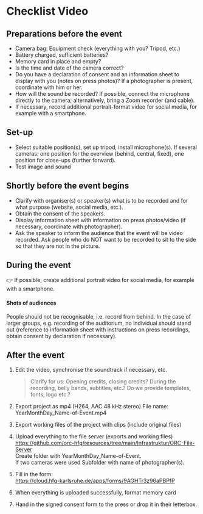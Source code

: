 # Checklist Video

## Preparations before the event

- Camera bag: Equipment check (everything with you? Tripod, etc.)  
- Battery charged, sufficient batteries?  
- Memory card in place and empty?  
- Is the time and date of the camera correct?
- Do you have a declaration of consent and an information sheet to display with you (notes on press photos)? If a photographer is present, coordinate with him or her.  
- How will the sound be recorded? If possible, connect the microphone directly to the camera; alternatively, bring a Zoom recorder (and cable).  
- If necessary, record additional portrait-format video for social media, for example with a smartphone.

## Set-up
- Select suitable position(s), set up tripod, install microphone(s). If several cameras: one position for the overview (behind, central, fixed), one position for close-ups (further forward).  
- Test image and sound

## Shortly before the event begins
- Clarify with organiser(s) or speaker(s) what is to be recorded and for what purpose (website, social media, etc.).  
- Obtain the consent of the speakers.  
- Display information sheet with information on press photos/video (if necessary, coordinate with photographer).  
- Ask the speaker to inform the audience that the event will be video recorded. Ask people who do NOT want to be recorded to sit to the side so that they are not in the picture.

## During the event

:point_right: If possible, create additional portrait video for social media, for example with a smartphone.

#### Shots of audiences
People should not be recognisable, i.e. record from behind. In the case of larger groups, e.g. recording of the auditorium, no individual should stand out (reference to information sheet with instructions on press recordings, obtain consent by declaration if necessary).

## After the event

1. Edit the video, synchronise the soundtrack if necessary, etc.
   > Clarify for us: Opening credits, closing credits? During the recording, belly bands, subtitles, etc.? Do we provide templates, fonts, logo etc.?

2. Export project as mp4 (H264, AAC 48 kHz stereo) 
File name: YearMonthDay_Name-of-Event.mp4
3. Export working files of the project with clips (include original files)
4. Upload everything to the file server (exports and working files)  
https://github.com/orc-hfg/resources/tree/main/Infrastruktur/ORC-File-Server  
Create folder with YearMonthDay_Name-of-Event.  
If two cameras were used Subfolder with name of photographer(s).
5. Fill in the form:  
https://cloud.hfg-karlsruhe.de/apps/forms/9AGHTr3z96aPBPfP
6. When everything is uploaded successfully, format memory card  
7. Hand in the signed consent form to the press or drop it in their letterbox.
